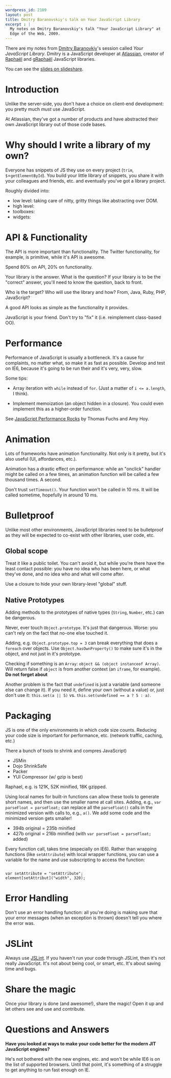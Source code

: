 ```yaml
--- 
wordpress_id: 2109
layout: post
title: Dmitry Baranovskiy's talk on Your JavaScript Library
excerpt : |
  My notes on Dmitry Baranovskiy's talk "Your JavaScript Library" at
  Edge of the Web, 2009.
---
```


There are my notes from [Dmitry Baranovkiy][db]'s session called *Your
JavaScript Library*. Dmitry is a JavaScript developer at
[Atlassian][at], creator of [Raphaël][rph] and [gRaphaël][grph]
JavaScript libraries.

[db]: http://dmitry.baranovskiy.com/
[at]: http://atlassian.com/
[rph]: http://raphaeljs.com/
[grph]: http://g.raphaeljs.com/

You can see the [slides on slideshare](http://www.slideshare.net/Dmitry.Baranovskiy/your-javascript-library).

# Introduction #

Unlike the server-side, you don't have a choice on client-end
development: you pretty much *must* use JavaScript.

At Atlassian, they've got a number of products and have abstracted
their own JavaScript library out of those code bases.

# Why should I write a library of my own? #

Everyone has snippets of JS they use on every project (`trim`,
`$`=`getElementById`). You build your little library of snippets, you
share it with your colleagues and friends, etc. and eventually you've
got a library project.

Roughly divided into:

* low level: taking care of nitty, gritty things like abstracting over
  DOM.
* high level:
* toolboxes:
* widgets: 

# API & Functionality #

The API is more important than functionality. The Twitter
functionality, for example, is primitive, while it's API is awesome.

Spend 80% on API, 20% on functionality.

Your library is the answer. What is the question? If your library is
to be the "correct" answer, you'll need to know the question, back to
front.

Who is the target? Who will use the library and how? From, Java, Ruby,
PHP, JavaScript? 

A good API looks as simple as the functionality it provides.

JavaScript is your friend. Don't try to "fix" it (i.e. reimplement
class-based OO).

# Performance #

Performance of JavaScript is usually a bottleneck. It's a cause for
complaints, no matter what, so make it as fast as possible. Develop
and test on IE6, because it's going to be run their and it's very,
very, slow.

Some tips:

* Array iteration with `while` instead of `for`. (Just a matter of 
 `i <= a.length`, I think).

* Implement memoization (an object hidden in a closure). You could
  even implement this as a higher-order function.

See [JavaScript Performance Rocks](http://www.jsrocks.com/) by Thomas
Fuchs and Amy Hoy.

# Animation #

Lots of frameworks have animation functionality. Not only is it
pretty, but it's also useful (UI, affordances, etc.).
 
Animation has a drastic effect on performance: while an "onclick"
handler might be called on a few times, an animation function will be
called a few thousand times. A second.

Don't trust `setTimeout()`. Your function won't be called in 10 ms. It
will be called sometime, hopefully in around 10 ms.

# Bulletproof #

Unlike most other environments, JavaScript libraries need to be
bulletproof as they will be expected to co-exist with other libraries,
user code, etc.

## Global scope ##

Treat it like a public toilet. You can't avoid it, but while you're
there have the least contact possible: you have no idea who has been
here, or what they've done, and no idea who and what will come after.

Use a closure to hide your own library-level "global" stuff.

## Native Prototypes ## 

Adding methods to the prototypes of native types (`String`, `Number`,
etc.) can be dangerous.

Never, ever touch `Object.prototype`. It's just that dangerous. Worse:
you can't rely on the fact that no-one else touched it.

Adding, e.g. `Object.prototype.top = 3` can break everything that does
a `foreach` over objects. Use `Object.hasOwnProperty()` to make sure
it's in the object, and not just in it's prototype. 

Checking if something is an `Array`: `object && (object instanceof
Array)`. Will return false if `object` is from another context (an
`iframe`, for example). **Do not forget about <iframes>**

Another problem is the fact that `undefined` is just a variable (and
someone else can change it). If you need it, define your own (without
a value) or, just don't use it: `this.set(a || 5)` vs.
`this.set(undefined == a ? 5 : a)`.

# Packaging #

JS is one of the only environments in which code size counts. Reducing
your code size is important for performance, etc. (network traffic,
caching, etc.)

There a bunch of tools to shrink and compres JavaScript)

* JSMin
* Dojo ShrinkSafe
* Packer
* YUI Compressor (w/ gzip is best)

Raphael, e.g. is 121K, 52K minified, 18K gzipped.

Using local names for built-in functions can allow these tools to
generate short names, and then use the smaller name at call sites.
Adding, e.g., `var parseFloat = parseFloat;` can replace all the
`parseFloat()` calls in the minimized version with calls to, e.g.,
`a()`. We add some code and the minimized version gets smaller!

* 394b original = 235b minified
* 427b original = 216b minified (with `var parseFloat = parseFloat;`
  added)

Every function call, takes time (especially on IE6). Rather than
wrapping functions (like `setAttribute`) with local wrapper functions,
you can use a variable for the name and use subscripting to access the
function:

<code lang="javascript">
var setAttribute = "setAttribute";
element[setAttribut]("width", 320);
</code>

# Error Handling #

Don't use an error handling function: all you're doing is making sure
that your error messages (when an exception is thrown) doesn't tell
you where the error was.

# JSLint #

Always use [JSLint](http://jslint.com/). If you haven't run your code
through JSLint, then it's not really JavaScript. It's not about being
cool, or smart, etc.  It's about saving time and bugs.

# Share the magic #

Once your library is done (and awesome!), share the magic! Open it up
and let others see and use and contribute.

# Questions and Answers #

**Have you looked at ways to make your code better for the modern JIT
JavaScript engines?**

He's not bothered with the new engines, etc. and won't be while IE6 is
on the list of supported browsers. Until that point, it's something of
a struggle to get anything to run fast enough on IE.
